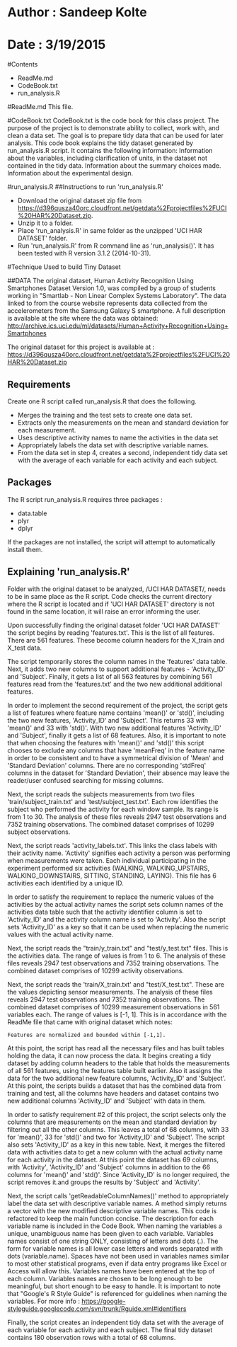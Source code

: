 # Author : Sandeep Kolte
# Date : 3/19/2015

#Contents
* ReadMe.md
* CodeBook.txt
* run_analysis.R

#ReadMe.md
This file.

#CodeBook.txt
CodeBook.txt is the code book for this class project. The purpose of the project is to demonstrate  ability to collect, work with, and clean a data set. The goal is to prepare tidy data that can be used for later analysis. 
This code book explains the tidy dataset generated by run_analysis.R script. It contains the following information:
Information about the variables, including clarification of units, in the dataset not contained in the tidy data.
Information about the summary choices made.
Information about the experimental design.

#run_analysis.R
##Instructions to run 'run_analysis.R'
* Download the original dataset zip file from https://d396qusza40orc.cloudfront.net/getdata%2Fprojectfiles%2FUCI%20HAR%20Dataset.zip.
* Unzip it to a folder. 
* Place 'run_analysis.R' in same folder as the unzipped 'UCI HAR DATASET' folder.
* Run 'run_analysis.R' from R command line as 'run_analysis()'. It has been tested with R version 3.1.2 (2014-10-31).


#Technique Used to build Tiny Dataset

##DATA
The original dataset, Human Activity Recognition Using Smartphones Dataset Version 1.0, was compiled by a group of students working in "Smartlab - Non Linear Complex Systems Laboratory".
The data linked to from the course website represents data collected from the accelerometers from the Samsung Galaxy S smartphone. A full description is available at the site where the data was obtained: 
http://archive.ics.uci.edu/ml/datasets/Human+Activity+Recognition+Using+Smartphones 

The original dataset for this project is available at :
https://d396qusza40orc.cloudfront.net/getdata%2Fprojectfiles%2FUCI%20HAR%20Dataset.zip 

## Requirements
Create one R script called run_analysis.R that does the following. 
* Merges the training and the test sets to create one data set.
* Extracts only the measurements on the mean and standard deviation for each measurement. 
* Uses descriptive activity names to name the activities in the data set
* Appropriately labels the data set with descriptive variable names. 
* From the data set in step 4, creates a second, independent tidy data set with the average of each variable for each activity and each subject.

## Packages
The R script run_analysis.R requires three packages :
* data.table
* plyr
* dplyr

If the packages are not installed, the script will attempt to automatically install them.
       
## Explaining 'run_analysis.R'
Folder with the original dataset to be analyzed, /UCI HAR DATASET/, needs to be in same place as the R script. Code checks the current directory where 
the R script is located and if 'UCI HAR DATASET' directory is not found in the same location, it will raise an error informing the user.
        
Upon successfully finding the original dataset folder 'UCI HAR DATASET' the script begins by reading 'features.txt'. This is the list of all features. There are 561 features. These become column headers for the X_train and X_test data.
        
The script temporarily stores the column names in the 'features' data table. Next, it adds two new columns to support additional features - 'Activity_ID' and 'Subject'. Finally, it gets a list of all 563 features by combining 561 features read from the 'features.txt' and the two new additional additional features.
        
In order to implement the second requirement of the project, the script gets a list of features where feature name contains 'mean()' or 'std()', including the two new features, 'Activity_ID' and 'Subject'. This returns 33 with 'mean()' and 33 with 'std()'. With two new additional features 'Activity_ID' and 'Subject', finally it gets a list of 68 features. Also, it is important to note that when choosing the features with 'mean()' and 'std()' this script chooses to exclude any columns that have 'meanFreq' in the feature name in order to be consistent and to have a symmetrical division of 'Mean' and 'Standard Deviation' columns. There are no corresponding 'stdFreq' columns in the dataset for 'Standard Deviation', their absence may leave the reader/user confused searching for missing columns.

Next, the script reads the subjects measurements from two files 'train/subject_train.txt' and 'test/subject_test.txt'. Each row identifies the subject who performed the activity for each window sample. Its range is from 1 to 30. The analysis of these files reveals 2947 test observations and 7352 training observations. The combined dataset comprises of 10299 subject observations.
       
Next, the script reads 'activity_labels.txt'. This links the class labels with their activity name. 'Activity' signifies each activity a person was performing when measurements were taken. Each individual participating in the experiment performed six activities (WALKING, WALKING_UPSTAIRS, WALKING_DOWNSTAIRS, SITTING, STANDING, LAYING). This file has 6 activities each identified by a unique ID. 

In order to satisfy the requirement to replace the numeric values of the activities by the actual activity names the script sets column names of the activities data table such that the activity identifier column is set to 'Activity_ID' and the activity column name is set to 'Activity'. Also the script sets 'Activity_ID' as a key so that it can be used when replacing the numeric values with the actual activity name. 
        
Next, the script reads the "train/y_train.txt" and "test/y_test.txt" files. This is the activities data. The range of values is from 1 to 6. The analysis of these files reveals 2947 test observations and 7352 training observations. The combined dataset comprises of 10299 activity observations.
        
Next, the script reads the 'train/X_train.txt' and "test/X_test.txt". These are the values depicting sensor measurements. The analysis of these files reveals 2947 test observations and 7352 training observations. The combined dataset comprises of 10299 measurement observations in 561 variables each. The range of values is [-1, 1]. This is in accordance with the ReadMe file that came with original dataset which notes:

``` Features are normalized and bounded within [-1,1]. ```
       
At this point, the script has read all the necessary files and has built tables holding the data, it can now process the data. It begins creating a tidy dataset by adding column headers to the table that holds the measurements of all 561 features, using the features table built earlier. Also it assigns the data for the two additional new feature columns, 'Activity_ID' and 'Subject'. At this point, the scripts builds a dataset that has the combined data from training and test, all the columns have headers and dataset contains two new additional columns 'Activity_ID' and 'Subject' with data in them.
       
In order to satisfy requirement #2 of this project, the script selects only the columns that are measurements on the mean and standard deviation by filtering out all the other columns. This leaves a total of 68 columns, with 33 for 'mean()', 33 for 'std()' and two for 'Activity_ID' and 'Subject'. The script also sets 'Activity_ID' as a key in this new table. Next, it merges the filtered data with activities data to get a new column with the actual activity name for each activity in the dataset. At this point the dataset has 69 columns, with 'Activity', 'Activity_ID' and 'Subject' columns in addition to the 66 columns for 'mean()' and 'std()'. Since 'Activity_ID' is no longer required, the script removes it.and groups the results by 'Subject' and 'Activity'.
        
Next, the script calls 'getReadableColumnNames()' method to appropriately label the data set with descriptive variable names. A method simply returns a vector with the new modified descriptive variable names. This code is refactored to keep the main function concise. The description for each variable name is included in the Code Book. When naming the variables a unique, unambiguous name has been given to each variable. Variables names consist of one string ONLY, consisting of letters and dots (.). The form for variable names is all lower case letters and words separated with dots (variable.name). Spaces have not been used in variables names similar to most other statistical programs, even if data entry programs like Excel or Access will allow this. Variables names have been entered at the top of each column. Variables names are chosen to be long enough to be meaningful, but short enough to be easy to handle. 
It is important to note that "Google's R Style Guide" is referenced for guidelines when naming the variables. For more info : https://google-styleguide.googlecode.com/svn/trunk/Rguide.xml#identifiers

Finally, the script creates an independent tidy data set with the average of each variable for each activity and each subject. The final tidy dataset contains 180 observation rows with a total of 68 columns.
        
